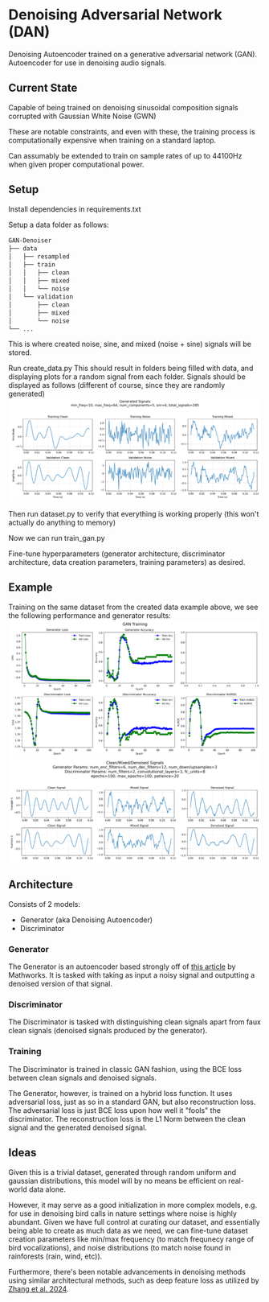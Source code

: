 # Denoising Adversarial Network (DAN)

Denoising Autoencoder trained on a generative adversarial network (GAN). Autoencoder for use in denoising
audio signals.

## Current State

Capable of being trained on denoising sinusoidal composition signals corrupted with Gaussian White Noise (GWN)

These are notable constraints, and even with these, the training process is computationally expensive when training on a standard laptop. 

Can assumably be extended to train on sample rates of up to 44100Hz when given proper computational power.

## Setup

Install dependencies in requirements.txt

Setup a data folder as follows:
```
GAN-Denoiser
├── data
│   ├── resampled
│   ├── train
│   │   ├── clean
│   │   ├── mixed
│   │   └── noise
│   └── validation
│       ├── clean
│       ├── mixed
│       └── noise
└── ...
```
This is where created noise, sine, and mixed (noise + sine) signals will be stored.

Run create_data.py
This should result in folders being filled with data, and displaying plots for a random signal from each folder.
Signals should be displayed as follows (different of course, since they are randomly generated)
![Created Data](images/created_data.png)

Then run dataset.py to verify that everything is working properly (this won't actually do anything to memory)

Now we can run train_gan.py

Fine-tune hyperparameters (generator architecture, discriminator architecture, data creation parameters, training parameters) as desired.

## Example

Training on the same dataset from the created data example above, we see the following performance and generator results:
![Models Training](images/performance_plot.png)
![Denoiser Output Examples](images/denoised_examples.png)

## Architecture

Consists of 2 models:
- Generator (aka Denoising Autoencoder)
- Discriminator

### Generator

The Generator is an autoencoder based strongly off of [this article](https://www.mathworks.com/help/signal/ug/denoise-signals-with-generative-adversarial-networks.html) by Mathworks. It is tasked with taking as input a noisy signal and outputting a denoised version of that signal.

### Discriminator

The Discriminator is tasked with distinguishing clean signals apart from faux clean signals (denoised signals produced by the generator). 

### Training

The Discriminator is trained in classic GAN fashion, using the BCE loss between clean signals and denoised signals.

The Generator, however, is trained on a hybrid loss function. It uses adversarial loss, just as so in a standard GAN, but also reconstruction loss. The adversarial loss is just BCE loss upon how well it "fools" the discriminator. The reconstruction loss is the L1 Norm between the clean signal and the generated denoised signal. 

## Ideas

Given this is a trivial dataset, generated through random uniform and gaussian distributions, this model will by no means be efficient on real-world data alone. 

However, it may serve as a good initialization in more complex models, e.g. for use in denoising bird calls in nature settings where noise is highly abundant. Given we have full control at curating our dataset, and essentially being able to create as much data as we need, we can fine-tune dataset creation parameters like min/max frequency (to match frequnecy range of bird vocalizations), and noise distributions (to match noise found in rainforests (rain, wind, etc)).

Furthermore, there's been notable advancements in denoising methods using similar architectural methods, such as deep feature loss as utilized by [Zhang et al. 2024](https://www.sciencedirect.com/science/article/pii/S1574954124000591). 